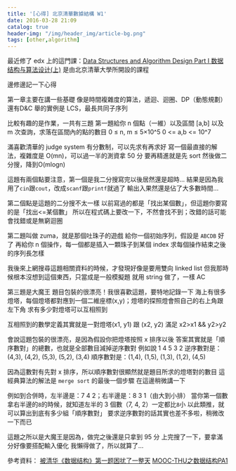 ```yaml
---
title: '[心得] 北京清華數據結構 W1'
date: 2016-03-28 21:09
catalog: true
header-img: "/img/header_img/article-bg.png"
tags: [other,algorithm]
---
```

最近修了 edx 上的這門課：[Data Structures and Algorithm Design Part I 数据结构与算法设计(上)](https://www.edx.org/course/data-structures-algorithm-design-part-i-tsinghuax-30240184-1x)
是由北京清華大學所開設的課程

邊修邊記一下心得

第一章主要在講一些基礎
像是時間複雜度的算法，遞迴、迴圈、DP（動態規劃）還有D&C
舉的實例是 LCS，最長共同子序列

比較有趣的是作業，一共有三題
第一題給你 n 個點（一維）以及區間 [a,b] 以及 m 次查詢，求落在區間內的點的數目
0 ≤ n, m ≤ 5×10^5
0 <= a,b <= 10^7

滿喜歡清華的 judge system 有分數制，可以先求有再求好
寫一個最直接的解法，複雜度是 O(mn)，可以過一半的測資拿 50 分
要再精進就是先 sort 然後做二分搜，降到O(mlogn)

這題有兩個點要注意，第一個是我二分搜寫完以後居然還是超時...
結果是因為我用了`cin`跟`cout`，改成`scanf`跟`printf`就過了
輸出入果然還是佔了大多數時間...

第二個點是這題的二分搜不太一樣
以前寫過的都是「找出某個數」，但這題你要寫的是「找出<=某個數」
所以在程式碼上要改一下，不然會找不到；改錯的話可能會找錯或是無窮迴圈

第二題叫做 zuma，就是那個吐珠子的遊戲
給你一個初始序列，假設是 `ABCDB` 好了
再給你 n 個操作，每一個都是插入一顆珠子到某個 index
求每個操作結束之後的序列長怎樣

我後來上網搜尋這題相關資料的時候，才發現好像是要用雙向 linked list
但我那時候根本沒想到這個東西，只當成是一般模擬題
就用 string 做了，一樣 AC

第三題是大魔王
題目包裝的很漂亮！我很喜歡這題，要特地記錄一下
海上有很多燈塔，每個燈塔都對應到一個二維座標(x,y)；燈塔的探照燈會照自己的右上角跟左下角
求有多少對燈塔可以互相照到

互相照到的數學定義其實就是一對燈塔(x1, y1) 跟 (x2, y2) 滿足 x2>x1 && y2>y2

會說這題包裝的很漂亮，是因為假設你把燈塔按照 x 排序以後
答案其實就是「順序數對」的總數，也就是全部數目減掉逆序數對
例如說 1 4 5 3 2
逆序數對是：(4,3), (4,2), (5,3), (5,2), (3,4)
順序數對是：(1,4), (1,5), (1,3), (1,2), (4,5)

因為這數對有先對 x 排序，所以順序數對很顯然就是題目所求的燈塔對的數目
這經典算法的解法是 `merge sort` 的最後一個步驟
在這邊稍微講一下

例如到合併時，左半邊是：7 4 2；右半邊是：8 3 1（由大到小排）
當你第一個數拿右半邊的`8`的時候，就知道左半的 3 個數（7, 4, 2）一定都比`8`小
以此類推，就可以算出到底有多少組「順序數對」
要求逆序數對的話其實也差不多啦，稍微改一下而已

這題之所以是大魔王是因為，做完之後還是只拿到 95 分
上完搜了一下，要拿滿分好像要搭配輸入優化
我懶得做了，所以就算了...

參考資料：
[被清华《数据结构》第一题困扰了一整天](http://geek-zh.net/bei-qing-hua-shu-ju-jie-gou-di-ti-kun-rao-liao-zheng-tian/)
[MOOC-THU之数据结构PA1](http://boblee.xyz/mooc-thu%E4%B9%8B%E6%95%B0%E6%8D%AE%E7%BB%93%E6%9E%84pa1/)


